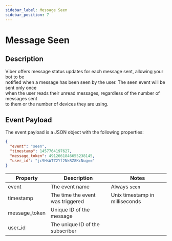 ```yaml
---
sidebar_label: Message Seen
sidebar_position: 7
---
```


# Message Seen

## Description

Viber offers message status updates for each message sent, allowing your bot to be<br/>
notified when a message has been seen by the user. The seen event will be sent only once<br/>
when the user reads their unread messages, regardless of the number of messages sent<br/>
to them or the number of devices they are using.

## Event Payload

The event payload is a JSON object with the following properties:

```json title=Example
{
  "event": "seen",
  "timestamp": 1457764197627,
  "message_token": 4912661846655238145,
  "user_id": "jc9HsWTZ2Yf2NkRZ8KcNug=="
}
```

| Property | Description | Notes |
| --- | --- | --- |
| event | The event name | Always `seen` |
| timestamp | The time the event was triggered | Unix timestamp in milliseconds |
| message_token | Unique ID of the message |
| user_id | The unique ID of the subscriber |
